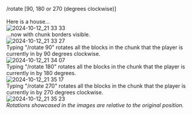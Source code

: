 /rotate [90, 180 or 270 (degrees clockwise)]
<br/>
<br/>
Here is a house... <br/>
![2024-10-12_21 33 33](https://github.com/user-attachments/assets/8202726d-7dab-454f-b050-033dd61fe0d8) <br/>
...now with chunk borders visible. <br/>
![2024-10-12_21 33 27](https://github.com/user-attachments/assets/445e8107-0866-4523-a880-636c3483b1e2) <br/>
Typing "/rotate 90" rotates all the blocks in the chunk that the player is currently in by 90 degrees clockwise. <br/>
![2024-10-12_21 34 07](https://github.com/user-attachments/assets/f20d23ae-fb94-4bd8-9a48-425efa744a3c) <br/>
Typing "/rotate 180" rotates all the blocks in the chunk that the player is currently in by 180 degrees. <br/>
![2024-10-12_21 35 17](https://github.com/user-attachments/assets/b3f1f9fb-d3bd-4580-a21e-d2814aa03034) <br/>
Typing "/rotate 270" rotates all the blocks in the chunk that the player is currently in by 270 degrees clockwise. <br/>
![2024-10-12_21 35 23](https://github.com/user-attachments/assets/be90f14c-f442-405b-90c4-86bd9fa692e0) <br/>
<i>Rotations showcased in the images are relative to the original position.</i>
